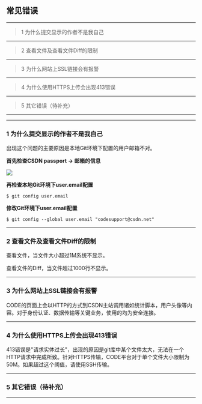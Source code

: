 ## 常见错误

----------
> 1 为什么提交显示的作者不是我自己

----------
> 2 查看文件及查看文件Diff的限制

----------
> 3 为什么网站上SSL链接会有报警

----------
> 4 为什么使用HTTPS上传会出现413错误

----------
> 5 其它错误（待补充）

----------


---
### 1 为什么提交显示的作者不是我自己

出现这个问题的主要原因是本地Git环境下配置的用户邮箱不对。

**首先检查CSDN passport -> 邮箱的信息**

![](/images/FAQ_0_10_1.png)

**再检查本地Git环境下user.email配置**

	$ git config user.email

**修改Git环境下user.email配置**

	$ git config --global user.email "codesupport@csdn.net"


---
### 2 查看文件及查看文件Diff的限制

查看文件，当文件大小超过1M系统不显示。

查看文件的Diff，当文件超过1000行不显示。

---
### 3 为什么网站上SSL链接会有报警

CODE的页面上会以HTTP的方式到CSDN主站调用诸如统计脚本，用户头像等内容。对于身份认证、数据传输等关键业务，使用的均为安全连接。

---
### 4 为什么使用HTTPS上传会出现413错误

413错误是"请求实体过长"，出现的原因是git库中某个文件太大，无法在一个HTTP请求中完成所致。针对HTTPS传输，CODE平台对于单个文件大小限制为50M。如果超过这个阈值，请使用SSH传输。

---
### 5 其它错误（待补充）
---